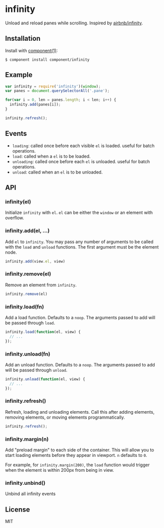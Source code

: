 
# infinity

  Unload and reload panes while scrolling. Inspired by [airbnb/infinity](http://github.com/airbnb/infinity).

## Installation

  Install with [component(1)](http://component.io):

    $ component install component/infinity

## Example

```js
var infinity = require('infinity')(window);
var panes = document.querySelectorAll('.pane');

for(var i = 0, len = panes.length; i < len; i++) {
  infinity.add(panes[i]);
}

infinity.refresh();
```

## Events

* `loading`: called once before each visible `el` is loaded. useful for batch operations.
* `load`: called when a `el` is to be loaded.
* `unloading`: called once before each `el` is unloaded. useful for batch operations.
* `unload`: called when an `el` is to be unloaded.

## API

### infinity(el)

  Initialize `infinity` with `el`. `el` can be either the `window` or an element with overflow.

### infinity.add(el, ...)

  Add `el` to `infinity`. You may pass any number of arguments
  to be called with the `load` and `unload` functions. The
  first argument must be the element node.

```js
infinity.add(view.el, view)
```

### infinity.remove(el)

  Remove an element from `infinity`.

```js
infinity.remove(el)
```

### infinity.load(fn)

  Add a load function. Defaults to a `noop`.
  The arguments passed to add will be passed
  through `load`.

```js
infinity.load(function(el, view) {
  // ...
});
```

### infinity.unload(fn)

  Add an unload function. Defaults to a `noop`.
  The arguments passed to add will be passed
  through `unload`.

```js
infinity.unload(function(el, view) {
  // ...
});
```

### infinity.refresh()

  Refresh, loading and unloading elements. Call this
  after adding elements, removing elements, or moving
  elements programmatically.

```js
infinity.refresh();
```

### infinity.margin(n)

  Add "preload margin" to each side of the container.
  This will allow you to start loading elements before
  they appear in viewport. `n` defaults to `0`.

  For example, for `infinity.margin(200)`, the `load`
  function would trigger when the element is within
  200px from being in view.

### infinity.unbind()

  Unbind all infinity events

## License

  MIT
